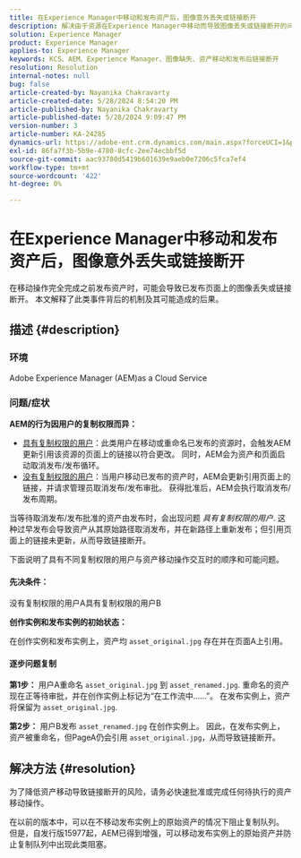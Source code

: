 ```yaml
---
title: 在Experience Manager中移动和发布资产后，图像意外丢失或链接断开
description: 解决由于资源在Experience Manager中移动而导致图像丢失或链接断开的问题。
solution: Experience Manager
product: Experience Manager
applies-to: Experience Manager
keywords: KCS、AEM、Experience Manager、图像缺失、资产移动和发布后链接断开
resolution: Resolution
internal-notes: null
bug: false
article-created-by: Nayanika Chakravarty
article-created-date: 5/28/2024 8:54:20 PM
article-published-by: Nayanika Chakravarty
article-published-date: 5/28/2024 9:09:47 PM
version-number: 3
article-number: KA-24285
dynamics-url: https://adobe-ent.crm.dynamics.com/main.aspx?forceUCI=1&pagetype=entityrecord&etn=knowledgearticle&id=dd4ace71-341d-ef11-840a-000d3a372703
exl-id: 86fa7f3b-5b9e-4780-8cfc-2ee74ecbbf5d
source-git-commit: aac93780d5419b601639e9aeb0e7206c5fca7ef4
workflow-type: tm+mt
source-wordcount: '422'
ht-degree: 0%

---
```


# 在Experience Manager中移动和发布资产后，图像意外丢失或链接断开


在移动操作完全完成之前发布资产时，可能会导致已发布页面上的图像丢失或链接断开。 本文解释了此类事件背后的机制及其可能造成的后果。

## 描述 {#description}


### <b>环境</b>

Adobe Experience Manager (AEM)as a Cloud Service

### 问题/症状

<b>AEM的行为因用户的复制权限而异：</b>

- <u>具有复制权限的用户</u>：此类用户在移动或重命名已发布的资源时，会触发AEM更新引用该资源的页面上的链接以符合更改。 同时，AEM会为资产和页面启动取消发布/发布循环。
- <u>没有复制权限的用户</u>：当用户移动已发布的资产时，AEM会更新引用页面上的链接，并请求管理员取消发布/发布审批。 获得批准后，AEM会执行取消发布/发布周期。


当等待取消发布/发布批准的资产由发布时，会出现问题 *具有复制权限的用户*. 这种过早发布会导致资产从其原始路径取消发布，并在新路径上重新发布；但引用页面上的链接未更新，从而导致链接断开。

下面说明了具有不同复制权限的用户与资产移动操作交互时的顺序和可能问题。

#### <b>先决条件：</b>

没有复制权限的用户A具有复制权限的用户B

<b>创作实例和发布实例的初始状态：</b>

在创作实例和发布实例上，资产均 `asset_original.jpg` 存在并在页面A上引用。

#### <b>逐步问题复制</b>

<b>第1步：</b> 用户A重命名 `asset_original.jpg` 到 `asset_renamed.jpg`. 重命名的资产现在正等待审批，并在创作实例上标记为“在工作流中……”。 在发布实例上，资产将保留为 `asset_original.jpg`.

<b>第2步：</b> 用户B发布 `asset_renamed.jpg` 在创作实例上。 因此，在发布实例上，资产被重命名，但PageA仍会引用 `asset_original.jpg`，从而导致链接断开。


## 解决方法 {#resolution}


为了降低资产移动导致链接断开的风险，请务必快速批准或完成任何待执行的资产移动操作。

在以前的版本中，可以在不移动发布实例上的原始资产的情况下阻止复制队列。 但是，自发行版15977起，AEM已得到增强，可以移动发布实例上的原始资产并防止复制队列中出现此类阻塞。
